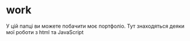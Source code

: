 # work
У цій папці ви можете побачити моє портфоліо.
Тут знаходяться деяки мої роботи з html та JavaScript
